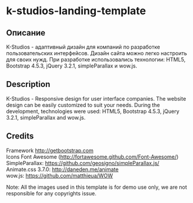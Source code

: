 # k-studios-landing-template

## Описание  
K-Studios - адаптивный дизайн для компаний по разработке пользовательских интерфейсов. Дизайн сайта можно легко настроить для своих нужд. При разработке использовались технологии: HTML5, Bootstrap 4.5.3, jQuery 3.2.1, simpleParallax и wow.js.  

## Description  
K-Studios - Responsive design for user interface companies. The website design can be easily customized to suit your needs. During the development, technologies were used: HTML5, Bootstrap 4.5.3, jQuery 3.2.1, simpleParallax and wow.js.  

## Credits

Framework  http://getbootstrap.com  
Icons	Font Awesome (http://fortawesome.github.com/Font-Awesome/)  
SimpleParallax: https://github.com/geosigno/simpleParallax.js/  
Animate.css 3.7.0: http://daneden.me/animate  
wow.js: https://github.com/matthieua/WOW  

Note: All the images used in this template is for demo use only, we are not responsible for any copyrights issue.	 
